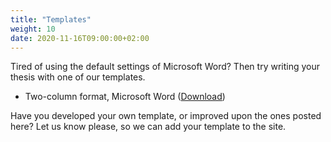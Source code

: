 ```yaml
---
title: "Templates"
weight: 10
date: 2020-11-16T09:00:00+02:00
---
```


Tired of using the default settings of Microsoft Word? Then try writing your thesis with one of our templates.

* Two-column format, Microsoft Word ([Download](/downloads/thesis_template.docx))

Have you developed your own template, or improved upon the ones posted here? Let us know please, so we can add your template to the site.
